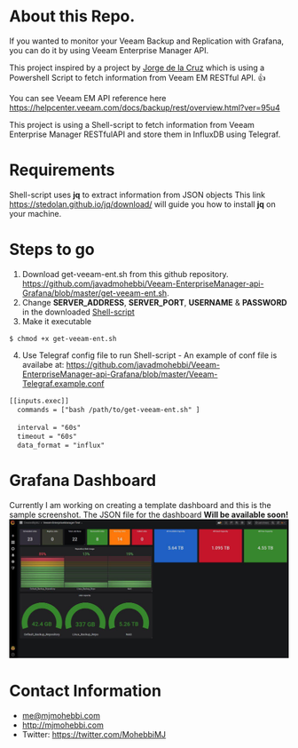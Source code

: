 # About this Repo.
If you wanted to monitor your Veeam Backup and Replication with Grafana, you can do it by using Veeam Enterprise Manager API. 

This project inspired by a project by [Jorge de la Cruz](https://github.com/jorgedlcruz/veeam-enterprise_manager-grafana) which is using a Powershell Script to fetch information from Veeam EM RESTful API. :thumbsup:

You can see Veeam EM API reference here https://helpcenter.veeam.com/docs/backup/rest/overview.html?ver=95u4

This project is using a Shell-script to fetch information from Veeam Enterprise Manager RESTfulAPI and store them in InfluxDB using Telegraf. 


# Requirements
Shell-script uses **jq** to extract information from JSON objects
This link https://stedolan.github.io/jq/download/ will guide you how to install **jq** on your machine.


# Steps to go
1. Download get-veeam-ent.sh from this github repository. https://github.com/javadmohebbi/Veeam-EnterpriseManager-api-Grafana/blob/master/get-veeam-ent.sh. 
2. Change **SERVER_ADDRESS**, **SERVER_PORT**, **USERNAME** & **PASSWORD** in the downloaded [Shell-script](https://github.com/javadmohebbi/Veeam-EnterpriseManager-api-Grafana/blob/master/get-veeam-ent.sh)
3. Make it executable
```
$ chmod +x get-veeam-ent.sh
```
4. Use Telegraf config file to run Shell-script - An example of conf file is availabe at: https://github.com/javadmohebbi/Veeam-EnterpriseManager-api-Grafana/blob/master/Veeam-Telegraf.example.conf
```
[[inputs.exec]]
  commands = ["bash /path/to/get-veeam-ent.sh" ]
  
  interval = "60s"
  timeout = "60s"
  data_format = "influx"
```

# Grafana Dashboard
Currently I am working on creating a template dashboard and this is the sample screenshot. The JSON file for the dashboard **Will be available soon!** 
![Veeam Grafana Simple Dashboard](./Veeam-Simple-Dashboard.jpg)

# Contact Information 

- me@mjmohebbi.com
- http://mjmohebbi.com
- Twitter: https://twitter.com/MohebbiMJ
